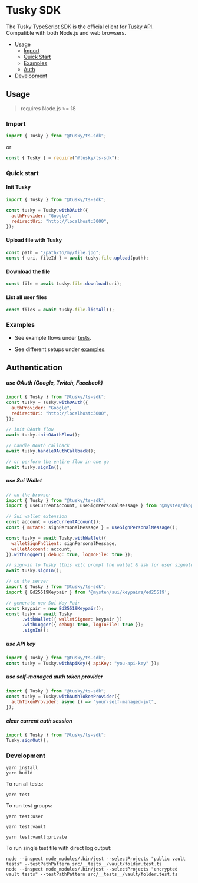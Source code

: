 # Tusky SDK

The Tusky TypeScript SDK is the official client for [Tusky API](https://docs.tusky.io/).\
Compatible with both Node.js and web browsers.

- [Usage](#usage)
  - [Import](#import)
  - [Quick Start](#quick-start)
  - [Examples](#examples)
  - [Auth](#authentication)
- [Development](#development)

## Usage

> requires Node.js >= 18

### Import

```js
import { Tusky } from "@tusky/ts-sdk";
```

or

```js
const { Tusky } = require("@tusky/ts-sdk");
```

### Quick start

#### Init Tusky

```js
import { Tusky } from "@tusky/ts-sdk";

const tusky = Tusky.withOAuth({
  authProvider: "Google",
  redirectUri: "http://localhost:3000",
});
```

#### Upload file with Tusky

```js
const path = "/path/to/my/file.jpg";
const { uri, fileId } = await tusky.file.upload(path);
```

#### Download the file

```js
const file = await tusky.file.download(uri);
```

#### List all user files

```js
const files = await tusky.file.listAll();
```

### Examples

- See example flows under [tests](src/__tests__).

- See different setups under [examples](examples).

## Authentication

##### use OAuth (Google, Twitch, Facebook)

```js
import { Tusky } from "@tusky/ts-sdk";
const tusky = Tusky.withOAuth({
  authProvider: "Google",
  redirectUri: "http://localhost:3000",
});

// init OAuth flow
await tusky.initOAuthFlow();

// handle OAuth callback
await tusky.handleOAuthCallback();

// or perform the entire flow in one go
await tusky.signIn();
```

##### use Sui Wallet

```js
// on the browser
import { Tusky } from "@tusky/ts-sdk";
import { useCurrentAccount, useSignPersonalMessage } from "@mysten/dapp-kit";

// Sui wallet extension
const account = useCurrentAccount();
const { mutate: signPersonalMessage } = useSignPersonalMessage();

const tusky = await Tusky.withWallet({
  walletSignFnClient: signPersonalMessage,
  walletAccount: account,
}).withLogger({ debug: true, logToFile: true });

// sign-in to Tusky (this will prompt the wallet & ask for user signature)
await tusky.signIn();
```

```js
// on the server
import { Tusky } from "@tusky/ts-sdk";
import { Ed25519Keypair } from '@mysten/sui/keypairs/ed25519';

// generate new Sui Key Pair
const keypair = new Ed25519Keypair();
const tusky = await Tusky
      .withWallet({ walletSigner: keypair })
      .withLogger({ debug: true, logToFile: true });
      .signIn();
```

##### use API key

```js
import { Tusky } from "@tusky/ts-sdk";
const tusky = Tusky.withApiKey({ apiKey: "you-api-key" });
```

##### use self-managed auth token provider

```js
import { Tusky } from "@tusky/ts-sdk";
const tusky = Tusky.withAuthTokenProvider({
  authTokenProvider: async () => "your-self-managed-jwt",
});
```

##### clear current auth session

```js
import { Tusky } from "@tusky/ts-sdk";
Tusky.signOut();
```

### Development

```
yarn install
yarn build
```

To run all tests:

```
yarn test
```

To run test groups:

```
yarn test:user

yarn test:vault

yarn test:vault:private
```

To run single test file with direct log output:

```
node --inspect node_modules/.bin/jest --selectProjects "public vault tests" --testPathPattern src/__tests__/vault/folder.test.ts
node --inspect node_modules/.bin/jest --selectProjects "encrypted vault tests" --testPathPattern src/__tests__/vault/folder.test.ts
```
